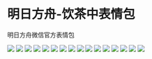 # 明日方舟-饮茶中表情包

明日方舟微信官方表情包

![](https://cdn.jsdelivr.net/gh/2x-ercha/twikoo-magic/image/Arknights_tea-drinking/tea-drinking_01.jpg)
![](https://cdn.jsdelivr.net/gh/2x-ercha/twikoo-magic/image/Arknights_tea-drinking/tea-drinking_02.jpg)
![](https://cdn.jsdelivr.net/gh/2x-ercha/twikoo-magic/image/Arknights_tea-drinking/tea-drinking_03.jpg)
![](https://cdn.jsdelivr.net/gh/2x-ercha/twikoo-magic/image/Arknights_tea-drinking/tea-drinking_04.jpg)
![](https://cdn.jsdelivr.net/gh/2x-ercha/twikoo-magic/image/Arknights_tea-drinking/tea-drinking_05.jpg)
![](https://cdn.jsdelivr.net/gh/2x-ercha/twikoo-magic/image/Arknights_tea-drinking/tea-drinking_06.jpg)
![](https://cdn.jsdelivr.net/gh/2x-ercha/twikoo-magic/image/Arknights_tea-drinking/tea-drinking_07.jpg)
![](https://cdn.jsdelivr.net/gh/2x-ercha/twikoo-magic/image/Arknights_tea-drinking/tea-drinking_08.jpg)
![](https://cdn.jsdelivr.net/gh/2x-ercha/twikoo-magic/image/Arknights_tea-drinking/tea-drinking_09.jpg)
![](https://cdn.jsdelivr.net/gh/2x-ercha/twikoo-magic/image/Arknights_tea-drinking/tea-drinking_10.jpg)
![](https://cdn.jsdelivr.net/gh/2x-ercha/twikoo-magic/image/Arknights_tea-drinking/tea-drinking_11.jpg)
![](https://cdn.jsdelivr.net/gh/2x-ercha/twikoo-magic/image/Arknights_tea-drinking/tea-drinking_12.jpg)
![](https://cdn.jsdelivr.net/gh/2x-ercha/twikoo-magic/image/Arknights_tea-drinking/tea-drinking_13.jpg)
![](https://cdn.jsdelivr.net/gh/2x-ercha/twikoo-magic/image/Arknights_tea-drinking/tea-drinking_14.jpg)
![](https://cdn.jsdelivr.net/gh/2x-ercha/twikoo-magic/image/Arknights_tea-drinking/tea-drinking_15.jpg)
![](https://cdn.jsdelivr.net/gh/2x-ercha/twikoo-magic/image/Arknights_tea-drinking/tea-drinking_16.jpg)
